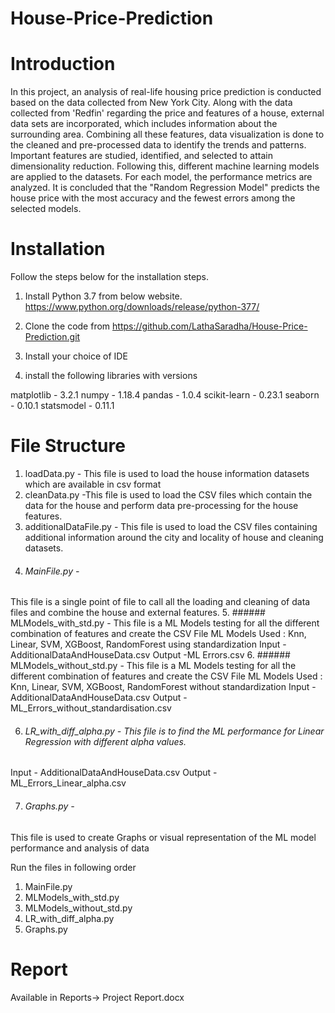 # House-Price-Prediction


# Introduction 
In this project, an analysis of real-life housing price prediction is conducted based on the data collected from New York City. Along with the data collected from 'Redfin' regarding the price and features of a house, external data sets are incorporated, which includes information about the surrounding area. Combining all these features, data visualization is done to the cleaned and pre-processed data to identify the trends and patterns. Important features are studied, identified, and selected to attain dimensionality reduction. Following this, different machine learning models are applied to the datasets. For each model, the performance metrics are analyzed. It is concluded that the "Random Regression Model" predicts the house price with the most accuracy and the fewest errors among the selected models.


# Installation
Follow the steps below for the installation steps.

1. Install Python 3.7 from below website. https://www.python.org/downloads/release/python-377/

2. Clone the code from 
https://github.com/LathaSaradha/House-Price-Prediction.git

3. Install your choice of IDE
3. install the following libraries with versions

matplotlib - 3.2.1
numpy - 1.18.4
pandas - 1.0.4
scikit-learn - 0.23.1
seaborn - 0.10.1
statsmodel - 0.11.1



# File Structure

1. loadData.py - This file is used to load the house information datasets which are available in csv format
2. cleanData.py -This file is used to load the CSV files which contain the data for the house
 and perform data pre-processing for the house features.
3. additionalDataFile.py - This file is used to load the CSV files containing additional information around the city and locality of house and cleaning datasets.
4. ###### MainFile.py -  
This file is a single point of file to call all the loading and
cleaning of data files and combine the house and external features.
5. ###### MLModels_with_std.py - 
This file is a ML Models testing for all the different combination of features and create the CSV File
ML Models Used : Knn, Linear, SVM, XGBoost, RandomForest using standardization
Input - AdditionalDataAndHouseData.csv
Output -ML Errors.csv
6.  ###### MLModels_without_std.py - 
This file is a ML Models testing for all the different combination of features and create the CSV File
ML Models Used : Knn, Linear, SVM, XGBoost, RandomForest without standardization
Input - AdditionalDataAndHouseData.csv
Output -ML_Errors_without_standardisation.csv

6.  ###### LR_with_diff_alpha.py -  This file is to find the ML performance for Linear Regression with different alpha values.
Input - AdditionalDataAndHouseData.csv
Output -ML_Errors_Linear_alpha.csv

7. ###### Graphs.py - 
This file is used to create Graphs or visual representation of the ML model performance and analysis of data

Run the files in following order

1. MainFile.py
2. MLModels_with_std.py
3. MLModels_without_std.py
4. LR_with_diff_alpha.py
5. Graphs.py

# Report

Available in Reports-> Project Report.docx


